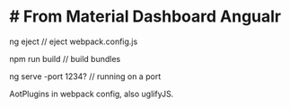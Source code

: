 # # From Material Dashboard Angualr #

ng eject  // eject webpack.config.js

npm run build  // build bundles

ng serve -port 1234? // running on a port

AotPlugins in webpack config, also uglifyJS.
